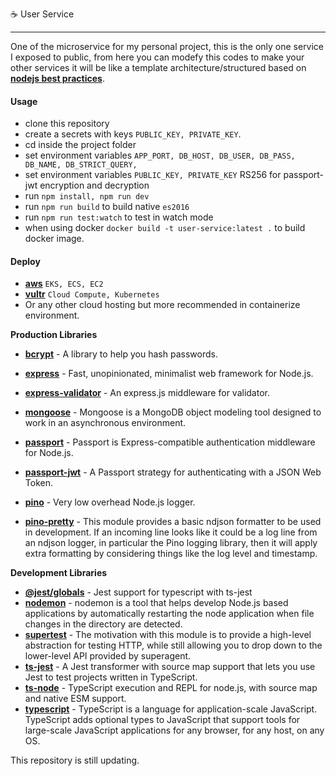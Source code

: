 :coffee: User Service


---
One of the microservice for my personal project, this is the only one service I exposed to public, from here you can modefy this codes to make your other services it will be like a template architecture/structured based on __[nodejs best practices](https://github.com/goldbergyoni/nodebestpractices)__.

#### Usage
- clone this repository
- create a secrets with keys ```PUBLIC_KEY, PRIVATE_KEY```.
- cd inside the project folder
- set environment variables ```APP_PORT, DB_HOST, DB_USER, DB_PASS, DB_NAME, DB_STRICT_QUERY,```
- set environment variables ```PUBLIC_KEY, PRIVATE_KEY``` RS256 for passport-jwt encryption and decryption
- run ```npm install, npm run dev```
- run ```npm run build``` to build native ```es2016```
- run ```npm run test:watch``` to test in watch mode
- when using docker ```docker build -t user-service:latest .``` to build docker image.

#### Deploy
- __[aws](https://aws.amazon.com/)__ ```EKS, ECS, EC2```
- __[vultr](https://www.vultr.com/)__ ```Cloud Compute, Kubernetes```
- Or any other cloud hosting but more recommended in containerize environment.

__Production Libraries__

- __[bcrypt](https://www.npmjs.com/package/bcrypt)__ - A library to help you hash passwords.
- __[express](https://www.npmjs.com/package/express)__ - Fast, unopinionated, minimalist web framework for Node.js.
- __[express-validator](https://www.npmjs.com/package/express-validator)__ - An express.js middleware for validator.
- __[mongoose](https://www.npmjs.com/package/mongoose)__ - Mongoose is a MongoDB object modeling tool designed to work in an asynchronous environment.
- __[passport](https://www.npmjs.com/package/passport)__ - Passport is Express-compatible authentication middleware for Node.js.
- __[passport-jwt](https://www.npmjs.com/package/passport-jwt)__ - A Passport strategy for authenticating with a JSON Web Token.

- __[pino](https://www.npmjs.com/package/pino)__ - Very low overhead Node.js logger.
- __[pino-pretty](https://www.npmjs.com/package/pino-pretty)__ - This module provides a basic ndjson formatter to be used in development. If an incoming line looks like it could be a log line from an ndjson logger, in particular the Pino logging library, then it will apply extra formatting by considering things like the log level and timestamp.

__Development Libraries__

- __[@jest/globals](https://www.npmjs.com/package/@jest/globals)__ - Jest support for typescript with ts-jest
- __[nodemon](https://www.npmjs.com/package/nodemon)__ - nodemon is a tool that helps develop Node.js based applications by automatically restarting the node application when file changes in the directory are detected.
- __[supertest](https://www.npmjs.com/package/supertest)__ - The motivation with this module is to provide a high-level abstraction for testing HTTP, while still allowing you to drop down to the lower-level API provided by superagent.
- __[ts-jest](https://www.npmjs.com/package/ts-jest)__ - A Jest transformer with source map support that lets you use Jest to test projects written in TypeScript.
- __[ts-node](https://www.npmjs.com/package/ts-node)__ - TypeScript execution and REPL for node.js, with source map and native ESM support.
- __[typescript](https://www.npmjs.com/package/typescript)__ - TypeScript is a language for application-scale JavaScript. TypeScript adds optional types to JavaScript that support tools for large-scale JavaScript applications for any browser, for any host, on any OS.

This repository is still updating.
